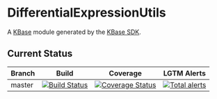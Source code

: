 # DifferentialExpressionUtils
A [KBase](https://kbase.us) module generated by the [KBase SDK](https://github.com/kbase/kb_sdk).

## Current Status

| Branch  | Build                                                              | Coverage                                                                         | LGTM Alerts                                                     |
| ------- | ------------------------------------------------------------------ | -------------------------------------------------------------------------------- | --------------------------------------------------------------- |
| master  | [![Build Status](https://travis-ci.org/kbaseapps/DifferentialExpressionUtils.svg?branch=master)](https://travis-ci.org/kbaseapps/DifferentialExpressionUtils)  | [![Coverage Status](https://coveralls.io/repos/github/kbaseapps/DifferentialExpressionUtils/badge.svg?branch=master)](https://coveralls.io/github/kbaseapps/DifferentialExpressionUtils?branch=master)  | [![Total alerts](https://img.shields.io/lgtm/alerts/g/kbaseapps/DifferentialExpressionUtils.svg?logo=lgtm&logoWidth=18)](https://lgtm.com/projects/g/kbaseapps/DifferentialExpressionUtils/alerts/)  |

